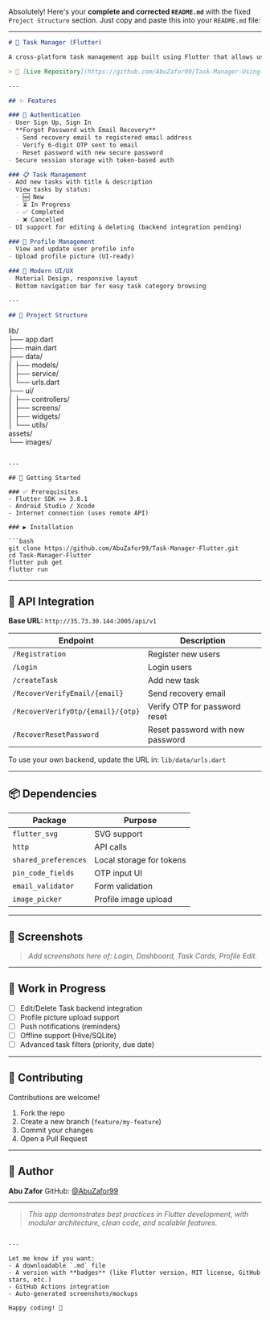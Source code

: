 Absolutely! Here's your **complete and corrected `README.md`** with the fixed `Project Structure` section. Just copy and paste this into your `README.md` file:

---

```markdown
# 📝 Task Manager (Flutter)

A cross-platform task management app built using Flutter that allows users to create, manage, and organize personal tasks with secure authentication, categorized task views, and profile management.

> 🚀 [Live Repository](https://github.com/AbuZafor99/Task-Manager-Using-GetX)

---

## ✨ Features

### 🔐 Authentication
- User Sign Up, Sign In
- **Forgot Password with Email Recovery**
  - Send recovery email to registered email address
  - Verify 6-digit OTP sent to email
  - Reset password with new secure password
- Secure session storage with token-based auth

### 📋 Task Management
- Add new tasks with title & description
- View tasks by status:
  - 🆕 New
  - ⏳ In Progress
  - ✅ Completed
  - ❌ Cancelled
- UI support for editing & deleting (backend integration pending)

### 👤 Profile Management
- View and update user profile info
- Upload profile picture (UI-ready)

### 🎨 Modern UI/UX
- Material Design, responsive layout
- Bottom navigation bar for easy task category browsing

---

## 🧱 Project Structure

```

lib/  
├── app.dart                   
├── main.dart                    
├── data/  
│   ├── models/                  
│   ├── service/                 
│   └── urls.dart                
├── ui/  
│    ├── controllers/             
│    ├── screens/                 
│    ├── widgets/                 
│    └── utils/                   
assets/  
└──  images/                      

````

---

## 🔧 Getting Started

### ✅ Prerequisites
- Flutter SDK >= 3.8.1
- Android Studio / Xcode
- Internet connection (uses remote API)

### ▶️ Installation

```bash
git clone https://github.com/AbuZafor99/Task-Manager-Flutter.git
cd Task-Manager-Flutter
flutter pub get
flutter run
````

---

## 🔗 API Integration

**Base URL:** `http://35.73.30.144:2005/api/v1`

| Endpoint        | Description        |
| --------------- | ------------------ |
| `/Registration` | Register new users |
| `/Login`        | Login users        |
| `/createTask`   | Add new task       |
| `/RecoverVerifyEmail/{email}` | Send recovery email |
| `/RecoverVerifyOtp/{email}/{otp}` | Verify OTP for password reset |
| `/RecoverResetPassword` | Reset password with new password |

To use your own backend, update the URL in:
`lib/data/urls.dart`

---

## 📦 Dependencies

| Package              | Purpose                  |
| -------------------- | ------------------------ |
| `flutter_svg`        | SVG support              |
| `http`               | API calls                |
| `shared_preferences` | Local storage for tokens |
| `pin_code_fields`    | OTP input UI             |
| `email_validator`    | Form validation          |
| `image_picker`       | Profile image upload     |

---

## 📸 Screenshots

> *Add screenshots here of: Login, Dashboard, Task Cards, Profile Edit.*

---

## 🚧 Work in Progress

* [ ] Edit/Delete Task backend integration
* [ ] Profile picture upload support
* [ ] Push notifications (reminders)
* [ ] Offline support (Hive/SQLite)
* [ ] Advanced task filters (priority, due date)

---

## 🤝 Contributing

Contributions are welcome!

1. Fork the repo
2. Create a new branch (`feature/my-feature`)
3. Commit your changes
4. Open a Pull Request

---


## 🙋 Author

**Abu Zafor**
GitHub: [@AbuZafor99](https://github.com/AbuZafor99)

---

> *This app demonstrates best practices in Flutter development, with modular architecture, clean code, and scalable features.*

```

---

Let me know if you want:
- A downloadable `.md` file  
- A version with **badges** (like Flutter version, MIT license, GitHub stars, etc.)  
- GitHub Actions integration  
- Auto-generated screenshots/mockups  

Happy coding! 🚀
```
